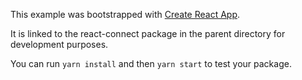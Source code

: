 This example was bootstrapped with [Create React App](https://github.com/facebook/create-react-app).

It is linked to the react-connect package in the parent directory for development purposes.

You can run `yarn install` and then `yarn start` to test your package.

